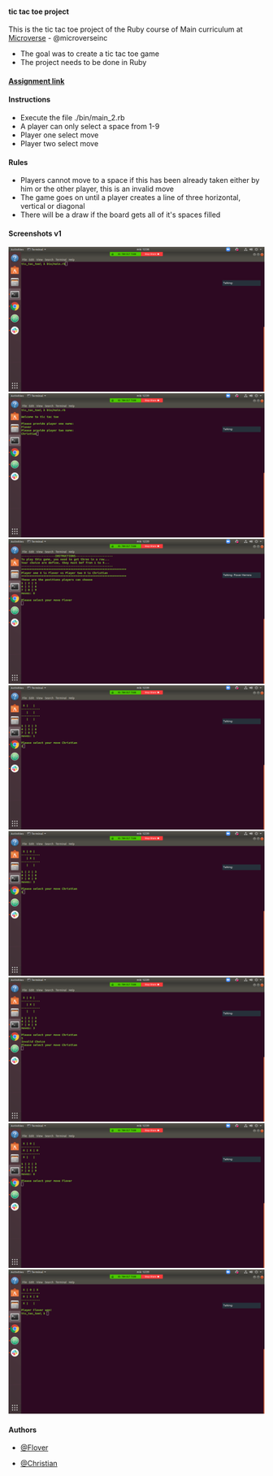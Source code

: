 #### tic tac toe project

This is the tic tac toe project of the Ruby course of Main curriculum at [Microverse](https://www.microverse.org/) - @microverseinc

* The goal was to create a tic tac toe game
* The project needs to be done in Ruby

#### [Assignment link](https://www.theodinproject.com/courses/ruby-programming/lessons/oop)

#### Instructions
* Execute the file ./bin/main_2.rb
* A player can only select a space from 1-9
* Player one select move
* Player two select move

#### Rules
* Players cannot move to a space if this has been already taken either by him or the other player, this is an invalid move
* The game goes on until a player creates a line of three horizontal, vertical or diagonal
* There will be a draw if the board gets all of it's spaces filled

#### Screenshots v1

![screenshot_1](screenshots/screenshot_1.png)
![screenshot_2](screenshots/screenshot_2.png)
![screenshot_3](screenshots/screenshot_3.png)
![screenshot_4](screenshots/screenshot_4.png)
![screenshot_5](screenshots/screenshot_5.png)
![screenshot_6](screenshots/screenshot_6.png)
![screenshot_7](screenshots/screenshot_7.png)
![screenshot_8](screenshots/screenshot_8.png)

#### Authors

* [@Flover](https://github.com/flov3rh)

* [@Christian](https://github.com/jcromerohdz)
